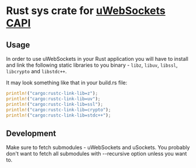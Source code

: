 # Rust sys crate for [uWebSockets CAPI](https://github.com/uNetworking/uWebSockets)

## Usage

In order to use uWebSockets in your Rust application you will have to install and link the following static libraries to you
binary - `libz`, `libuv`, `libssl`, `libcrypto` and `libstdc++`.

It may look something like that in your build.rs file:

```rust
println!("cargo:rustc-link-lib=z");
println!("cargo:rustc-link-lib=uv");
println!("cargo:rustc-link-lib=ssl");
println!("cargo:rustc-link-lib=crypto");
println!("cargo:rustc-link-lib=stdc++");
```

## Development
Make sure to fetch submodules - uWebSockets and uSockets. You probably don't want to fetch all submodules with --recursive option unless you want to. 
